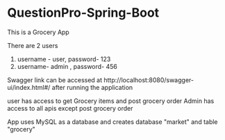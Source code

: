 # QuestionPro-Spring-Boot

This is a Grocery App

There are 2 users
1) username - user, password- 123
2) username- admin , password- 456

Swagger link can be accessed at http://localhost:8080/swagger-ui/index.html#/ after running the application

user has access to get Grocery items and post grocery order
Admin has access to all apis except post grocery order

App uses MySQL as a database and creates database "market" and table "grocery"
   
